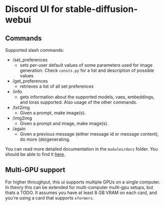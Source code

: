 # Discord UI for stable-diffusion-webui

## Commands
Supported slash commands:
* /set_preferences
    * sets per-user default values of some parameters used for image generation. Check `consts.py` for a list and 
    description of possible values
* /get_preferences
    * retrieves a list of all set preferences
* /info
    * gets information about the supported models, vaes, embeddings, and loras supported. Also usage of the other commands. 
* /txt2img
    * Given a prompt, make image(s). 
* /img2img
    * Given a prompt and image, make image(s).
* /again
    * Given a previous message (either message id or message content), do more (de)generating. 


You can read more detailed documentation in the `modules/docs` folder. You should be able to find it [here](https://github.com/richkcho/discord_stable_diffusion/blob/master/modules/docs/). 

## Multi-GPU support
For higher throughput, this ui supports multiple GPUs on a single computer. In theory this can be extended for 
multi-computer multi-gpu setups, but thats a TODO. It assumes you have at least 8 GB VRAM on each card, and you're 
using a card that supports `xformers`. 